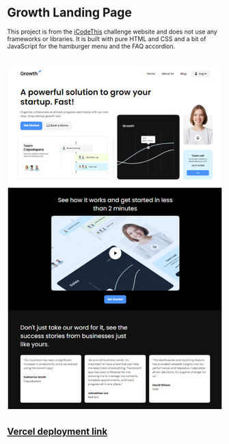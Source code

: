 # Growth Landing Page

This project is from the [iCodeThis](https://icodethis.com/?ref=traversy) challenge website and does not use any frameworks or libraries. It is built with pure HTML and CSS and a bit of JavaScript for the hamburger menu and the FAQ accordion.

<img src="./images/screen.png" width="500" style="display:block;margin: 40px auto" />

## [Vercel deployment link](https://growth-landing-page-xi.vercel.app/)